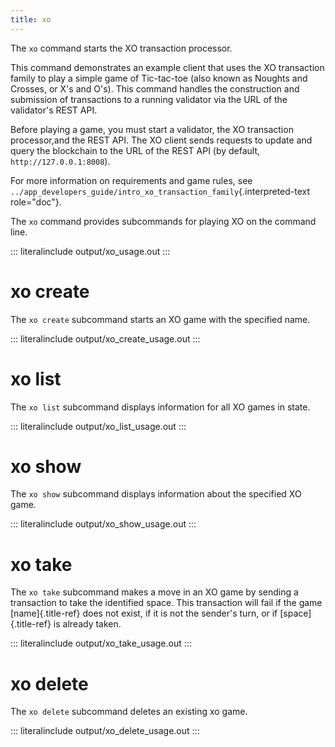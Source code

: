 ```yaml
---
title: xo
---
```


The `xo` command starts the XO transaction processor.

This command demonstrates an example client that uses the XO transaction
family to play a simple game of Tic-tac-toe (also known as Noughts and
Crosses, or X\'s and O\'s). This command handles the construction and
submission of transactions to a running validator via the URL of the
validator\'s REST API.

Before playing a game, you must start a validator, the XO transaction
processor,and the REST API. The XO client sends requests to update and
query the blockchain to the URL of the REST API (by default,
`http://127.0.0.1:8008`).

For more information on requirements and game rules, see
`../app_developers_guide/intro_xo_transaction_family`{.interpreted-text
role="doc"}.

The `xo` command provides subcommands for playing XO on the command
line.

::: literalinclude
output/xo_usage.out
:::

# xo create

The `xo create` subcommand starts an XO game with the specified name.

::: literalinclude
output/xo_create_usage.out
:::

# xo list

The `xo list` subcommand displays information for all XO games in state.

::: literalinclude
output/xo_list_usage.out
:::

# xo show

The `xo show` subcommand displays information about the specified XO
game.

::: literalinclude
output/xo_show_usage.out
:::

# xo take

The `xo take` subcommand makes a move in an XO game by sending a
transaction to take the identified space. This transaction will fail if
the game [name]{.title-ref} does not exist, if it is not the sender's
turn, or if [space]{.title-ref} is already taken.

::: literalinclude
output/xo_take_usage.out
:::

# xo delete

The `xo delete` subcommand deletes an existing xo game.

::: literalinclude
output/xo_delete_usage.out
:::
